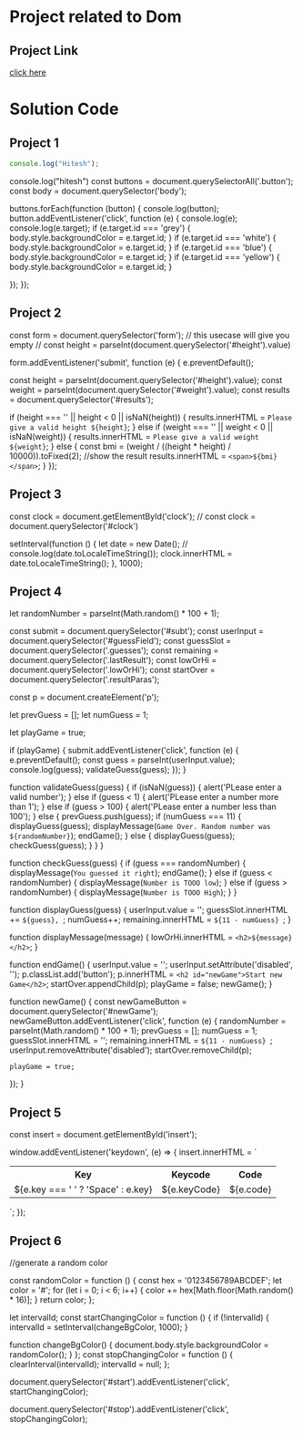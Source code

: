 # Project related to Dom

## Project Link

[click here](https://stackblitz.com/edit/dom-project-chaiaurcode?file=index.html)

# Solution Code

## Project 1

```javascript
console.log("Hitesh");
```

console.log("hitesh")
const buttons = document.querySelectorAll('.button');
const body = document.querySelector('body');

buttons.forEach(function (button) {
console.log(button);
button.addEventListener('click', function (e) {
console.log(e);
console.log(e.target);
if (e.target.id === 'grey') {
body.style.backgroundColor = e.target.id;
}
if (e.target.id === 'white') {
body.style.backgroundColor = e.target.id;
}
if (e.target.id === 'blue') {
body.style.backgroundColor = e.target.id;
}
if (e.target.id === 'yellow') {
body.style.backgroundColor = e.target.id;
}

});
});

## Project 2

const form = document.querySelector('form');
// this usecase will give you empty
// const height = parseInt(document.querySelector('#height').value)

form.addEventListener('submit', function (e) {
e.preventDefault();

const height = parseInt(document.querySelector('#height').value);
const weight = parseInt(document.querySelector('#weight').value);
const results = document.querySelector('#results');

if (height === '' || height < 0 || isNaN(height)) {
results.innerHTML = `Please give a valid height ${height}`;
} else if (weight === '' || weight < 0 || isNaN(weight)) {
results.innerHTML = `Please give a valid weight ${weight}`;
} else {
const bmi = (weight / ((height \* height) / 10000)).toFixed(2);
//show the result
results.innerHTML = `<span>${bmi}</span>`;
}
});

## Project 3

const clock = document.getElementById('clock');
// const clock = document.querySelector('#clock')

setInterval(function () {
let date = new Date();
// console.log(date.toLocaleTimeString());
clock.innerHTML = date.toLocaleTimeString();
}, 1000);

## Project 4

let randomNumber = parseInt(Math.random() \* 100 + 1);

const submit = document.querySelector('#subt');
const userInput = document.querySelector('#guessField');
const guessSlot = document.querySelector('.guesses');
const remaining = document.querySelector('.lastResult');
const lowOrHi = document.querySelector('.lowOrHi');
const startOver = document.querySelector('.resultParas');

const p = document.createElement('p');

let prevGuess = [];
let numGuess = 1;

let playGame = true;

if (playGame) {
submit.addEventListener('click', function (e) {
e.preventDefault();
const guess = parseInt(userInput.value);
console.log(guess);
validateGuess(guess);
});
}

function validateGuess(guess) {
if (isNaN(guess)) {
alert('PLease enter a valid number');
} else if (guess < 1) {
alert('PLease enter a number more than 1');
} else if (guess > 100) {
alert('PLease enter a number less than 100');
} else {
prevGuess.push(guess);
if (numGuess === 11) {
displayGuess(guess);
displayMessage(`Game Over. Random number was ${randomNumber}`);
endGame();
} else {
displayGuess(guess);
checkGuess(guess);
}
}
}

function checkGuess(guess) {
if (guess === randomNumber) {
displayMessage(`You guessed it right`);
endGame();
} else if (guess < randomNumber) {
displayMessage(`Number is TOOO low`);
} else if (guess > randomNumber) {
displayMessage(`Number is TOOO High`);
}
}

function displayGuess(guess) {
userInput.value = '';
guessSlot.innerHTML += `${guess}, `;
numGuess++;
remaining.innerHTML = `${11 - numGuess} `;
}

function displayMessage(message) {
lowOrHi.innerHTML = `<h2>${message}</h2>`;
}

function endGame() {
userInput.value = '';
userInput.setAttribute('disabled', '');
p.classList.add('button');
p.innerHTML = `<h2 id="newGame">Start new Game</h2>`;
startOver.appendChild(p);
playGame = false;
newGame();
}

function newGame() {
const newGameButton = document.querySelector('#newGame');
newGameButton.addEventListener('click', function (e) {
randomNumber = parseInt(Math.random() \* 100 + 1);
prevGuess = [];
numGuess = 1;
guessSlot.innerHTML = '';
remaining.innerHTML = `${11 - numGuess} `;
userInput.removeAttribute('disabled');
startOver.removeChild(p);

    playGame = true;

});
}

## Project 5

const insert = document.getElementById('insert');

window.addEventListener('keydown', (e) => {
insert.innerHTML = `

<div class='color'>
<table>
<tr>
<th>Key</th>
<th>Keycode</th>
<th>Code</th>
</tr>
<tr>
<td>${e.key === ' ' ? 'Space' : e.key}</td>
      <td>${e.keyCode}</td>
<td>${e.code}</td>
</tr>

  </table>
    </div>
  `;
});

## Project 6

//generate a random color

const randomColor = function () {
const hex = '0123456789ABCDEF';
let color = '#';
for (let i = 0; i < 6; i++) {
color += hex[Math.floor(Math.random() * 16)];
}
return color;
};

let intervalId;
const startChangingColor = function () {
if (!intervalId) {
intervalId = setInterval(changeBgColor, 1000);
}

function changeBgColor() {
document.body.style.backgroundColor = randomColor();
}
};
const stopChangingColor = function () {
clearInterval(intervalId);
intervalId = null;
};

document.querySelector('#start').addEventListener('click', startChangingColor);

document.querySelector('#stop').addEventListener('click', stopChangingColor);
